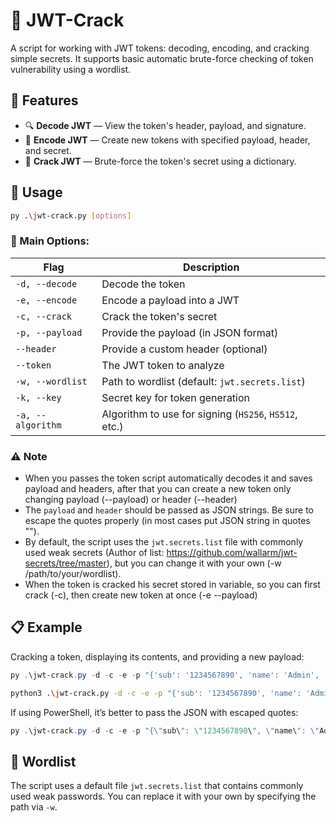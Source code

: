 # 🔐 JWT-Crack

A script for working with JWT tokens: decoding, encoding, and cracking simple secrets. It supports basic automatic brute-force checking of token vulnerability using a wordlist.

## 📆 Features

- 🔍 **Decode JWT** — View the token's header, payload, and signature.
- 🔐 **Encode JWT** — Create new tokens with specified payload, header, and secret.
- 🧠 **Crack JWT** — Brute-force the token's secret using a dictionary.

## 🚀 Usage

```bash
py .\jwt-crack.py [options]
```

### 🔹 Main Options:

| Flag              | Description                                                  |
| ----------------- | ------------------------------------------------------------ |
| `-d, --decode`    | Decode the token                                             |
| `-e, --encode`    | Encode a payload into a JWT                                  |
| `-c, --crack`     | Crack the token's secret                                     |
| `-p, --payload`   | Provide the payload (in JSON format)                         |
| `--header`        | Provide a custom header (optional)                           |
| `--token`         | The JWT token to analyze                                     |
| `-w, --wordlist`  | Path to wordlist (default: `jwt.secrets.list`)              |
| `-k, --key`       | Secret key for token generation                              |
| `-a, --algorithm` | Algorithm to use for signing (`HS256`, `HS512`, etc.)        |

### ⚠️ Note

- When you passes the token script automatically decodes it and saves payload and headers, after that you can create a new token only changing payload (--payload) or header (--header)
- The `payload` and `header` should be passed as JSON strings. Be sure to escape the quotes properly (in most cases put JSON string in quotes "").
- By default, the script uses the `jwt.secrets.list` file with commonly used weak secrets (Author of list: https://github.com/wallarm/jwt-secrets/tree/master), but you can change it with your own (-w /path/to/your/wordlist).
- When the token is cracked his secret stored in variable, so you can first crack (-c), then create new token at once (-e --payload)

## 📋 Example

Cracking a token, displaying its contents, and providing a new payload:

```powershell
py .\jwt-crack.py -d -c -e -p "{'sub': '1234567890', 'name': 'Admin', 'iat': 1516239022}" --token eyJhbGciOiJIUzI1NiIsInR5cCI6IkpXVCJ9.eyJzdWIiOiIxMjM0NTY3ODkwIiwibmFtZSI6IkpvaG4gRG9lIiwiaWF0IjoxNTE2MjM5MDIyfQ.AaFNTGz_5oj27Lvr3w6SrCb1rQ9_kxWIrXlSS_hwKzc
```
```bash
python3 .\jwt-crack.py -d -c -e -p "{'sub': '1234567890', 'name': 'Admin', 'iat': 1516239022}" --token eyJhbGciOiJIUzI1NiIsInR5cCI6IkpXVCJ9.eyJzdWIiOiIxMjM0NTY3ODkwIiwibmFtZSI6IkpvaG4gRG9lIiwiaWF0IjoxNTE2MjM5MDIyfQ.AaFNTGz_5oj27Lvr3w6SrCb1rQ9_kxWIrXlSS_hwKzc
```

If using PowerShell, it’s better to pass the JSON with escaped quotes:

```powershell
py .\jwt-crack.py -d -c -e -p "{\"sub\": \"1234567890\", \"name\": \"Admin\", \"iat\": 1516239022}" --token eyJhbGciOi...
```

## 📄 Wordlist

The script uses a default file `jwt.secrets.list` that contains commonly used weak passwords. You can replace it with your own by specifying the path via `-w`.

